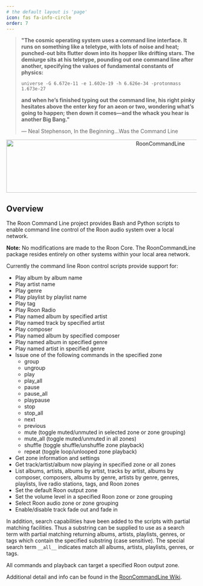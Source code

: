 ```yaml
---
# the default layout is 'page'
icon: fas fa-info-circle
order: 7
---
```


> **"The cosmic operating system uses a command line interface. It runs on
> something like a teletype, with lots of noise and heat; punched-out bits
> flutter down into its hopper like drifting stars. The demiurge sits at his
> teletype, pounding out one command line after another, specifying the values
> of fundamental constants of physics:**
>
> `universe -G 6.672e-11 -e 1.602e-19 -h 6.626e-34 -protonmass 1.673e-27`
>
> **and when he’s finished typing out the command line, his right pinky hesitates
> above the enter key for an aeon or two, wondering what’s going to happen;
> then down it comes—and the whack you hear is another Big Bang."**
>
> ― Neal Stephenson, In the Beginning...Was the Command Line

<div align="center">
  <img src="https://raw.githubusercontent.com/wiki/doctorfree/RoonCommandLine/assets/rooncommandline.png" style="width:800px;height:140px;" alt="RoonCommandLine" />
</div>

## Overview

The Roon Command Line project provides Bash and Python scripts to enable
command line control of the Roon audio system over a local network.

**Note:** No modifications are made to the Roon Core. The RoonCommandLine
package resides entirely on other systems within your local area network.

Currently the command line Roon control scripts provide support for:

- Play album by album name
- Play artist name
- Play genre
- Play playlist by playlist name
- Play tag
- Play Roon Radio
- Play named album by specified artist
- Play named track by specified artist
- Play composer
- Play named album by specified composer
- Play named album in specified genre
- Play named artist in specified genre
- Issue one of the following commands in the specified zone
  - group
  - ungroup
  - play
  - play_all
  - pause
  - pause_all
  - playpause
  - stop
  - stop_all
  - next
  - previous
  - mute (toggle muted/unmuted in selected zone or zone grouping)
  - mute_all (toggle muted/unmuted in all zones)
  - shuffle (toggle shuffle/unshuffle zone playback)
  - repeat (toggle loop/unlooped zone playback)
- Get zone information and settings
- Get track/artist/album now playing in specified zone or all zones
- List albums, artists, albums by artist, tracks by artist, albums by composer, composers, albums by genre, artists by genre, genres, playlists, live radio stations, tags, and Roon zones
- Set the default Roon output zone
- Set the volume level in a specified Roon zone or zone grouping
- Select Roon audio zone or zone grouping
- Enable/disable track fade out and fade in

In addition, search capabilities have been added to the scripts
with partial matching facilities. Thus a substring can be supplied to use as a
search term with partial matching returning albums, artists, playlists, genres,
or tags which contain the specified substring (case sensitive). The special search
term `__all__` indicates match all albums, artists, playlists, genres, or tags.

All commands and playback can target a specified Roon output zone.

Additional detail and info can be found in the
[RoonCommandLine Wiki](https://github.com/doctorfree/RoonCommandLine/-/wikis/home).
